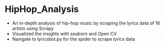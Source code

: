 # HipHop_Analysis
* An in-depth analysis of hip-hop music by scraping the lyrics data of 16 artists using Scrapy 
* Visualized the insights with seaborn and Open CV
* Navigate to lyricsbot.py for the spider to scrape lyrics data
